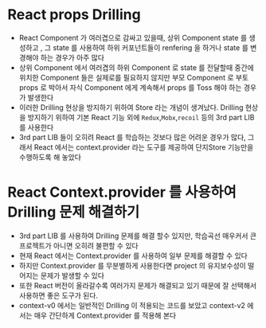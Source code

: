 # React props Drilling

- React Component 가 여러겹으로 감싸고 있을때, 상위 Component state 를 생성하고 , 그 state 를 사용하여 하위 커포넌트들이 renfering 을 하거나 state 를 변경해야 하는 경우가 아주 많다
- 상위 Component 에서 여러겹의 하위 Component 로 state 를 전달할때 중간에 위치한 Component 들은 실제로를 필요하지 않지만 부모 Component 로 부토 props 로 박아서 자식 Component 에게 계속해서 props 를 Toss 해야 하는 경우가 발생한다
- 이러한 Drilling 현상을 방지하기 위하여 Store 라는 개념이 생겨났다. Drilling 현상을 방지하기 위하여 기본 React 기능 외에 `Redux`,`Mobx`,`recoil` 등의 3rd part LIB 를 사용한다
- 3rd part LIB 들이 오히려 React 를 학습하는 것보다 많은 어려운 경우가 많다, 그래서 React 에서는 context.provider 라는 도구를 제공하여 단지Store 기능만을 수행하도록 해 놓았다

# React Context.provider 를 사용하여 Drilling 문제 해결하기

- 3rd part LIB 를 사용하여 Drilling 문제를 해결 할수 있지만, 학습곡선 매우커서 큰 프로젝트가 아니면 오히려 불편할 수 있다
- 현재 React 에서는 Context.provider 를 사용하여 일부 문제를 해결할 수 있다
- 하지만 Context.provider 를 무분별하게 사용한다면 project 의 유지보수성이 떨어지는 문제가 발생할 수 있다
- 또한 React 버전이 올라갈수록 여러가지 문제가 해결되고 있기 때문에 잘 선택해서 사용하면 좋은 도구가 된다.
- context-v0 에서는 일반적인 Drilling 이 적용되는 코드를 보았고
  context-v2 에서는 매우 간단하게 Context.provider 를 적용해 본다
